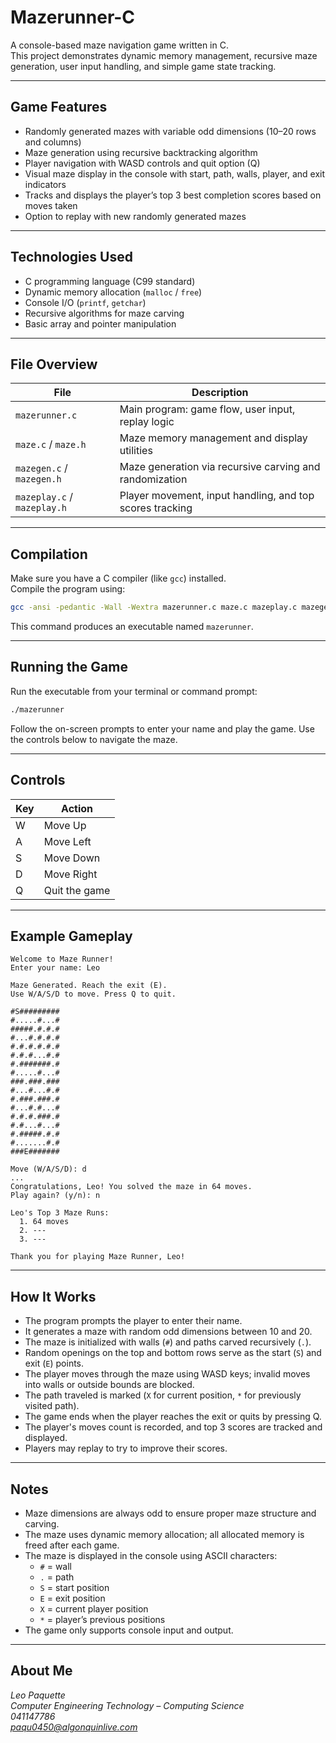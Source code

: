 # Mazerunner-C

A console-based maze navigation game written in C.  
This project demonstrates dynamic memory management, recursive maze generation, user input handling, and simple game state tracking.

---

## Game Features

- Randomly generated mazes with variable odd dimensions (10–20 rows and columns)  
- Maze generation using recursive backtracking algorithm  
- Player navigation with WASD controls and quit option (Q)  
- Visual maze display in the console with start, path, walls, player, and exit indicators  
- Tracks and displays the player’s top 3 best completion scores based on moves taken  
- Option to replay with new randomly generated mazes  

---

## Technologies Used

- C programming language (C99 standard)  
- Dynamic memory allocation (`malloc` / `free`)  
- Console I/O (`printf`, `getchar`)  
- Recursive algorithms for maze carving  
- Basic array and pointer manipulation  

---

## File Overview

| File                        | Description                                                   |
|-----------------------------|---------------------------------------------------------------|   
| `mazerunner.c`              | Main program: game flow, user input, replay logic             |
| `maze.c` / `maze.h`         | Maze memory management and display utilities                  |
| `mazegen.c` / `mazegen.h`   | Maze generation via recursive carving and randomization       |
| `mazeplay.c` / `mazeplay.h` | Player movement, input handling, and top scores tracking      |

---

## Compilation

Make sure you have a C compiler (like `gcc`) installed.  
Compile the program using:

```bash
gcc -ansi -pedantic -Wall -Wextra mazerunner.c maze.c mazeplay.c mazegen.c -o mazerunner
```

This command produces an executable named `mazerunner`.

---

## Running the Game

Run the executable from your terminal or command prompt:

```bash
./mazerunner
```

Follow the on-screen prompts to enter your name and play the game. Use the controls below to navigate the maze.

---

## Controls

| Key | Action          |
|------|-----------------|
| W    | Move Up         |
| A    | Move Left       |
| S    | Move Down       |
| D    | Move Right      |
| Q    | Quit the game   |

---

## Example Gameplay

```
Welcome to Maze Runner!
Enter your name: Leo

Maze Generated. Reach the exit (E).
Use W/A/S/D to move. Press Q to quit.

#S#########
#.....#...#
#####.#.#.#
#...#.#.#.#
#.#.#.#.#.#
#.#.#...#.#
#.#######.#
#.....#...#
###.###.###
#...#...#.#
#.###.###.#
#...#.#...#
#.#.#.###.#
#.#...#...#
#.#####.#.#
#.......#.#
###E#######

Move (W/A/S/D): d
...
Congratulations, Leo! You solved the maze in 64 moves.
Play again? (y/n): n

Leo's Top 3 Maze Runs:
  1. 64 moves
  2. ---
  3. ---

Thank you for playing Maze Runner, Leo!
```

---

## How It Works

- The program prompts the player to enter their name.  
- It generates a maze with random odd dimensions between 10 and 20.  
- The maze is initialized with walls (`#`) and paths carved recursively (`.`).  
- Random openings on the top and bottom rows serve as the start (`S`) and exit (`E`) points.  
- The player moves through the maze using WASD keys; invalid moves into walls or outside bounds are blocked.  
- The path traveled is marked (`X` for current position, `*` for previously visited path).  
- The game ends when the player reaches the exit or quits by pressing Q.  
- The player's moves count is recorded, and top 3 scores are tracked and displayed.  
- Players may replay to try to improve their scores.  

---

## Notes

- Maze dimensions are always odd to ensure proper maze structure and carving.  
- The maze uses dynamic memory allocation; all allocated memory is freed after each game.  
- The maze is displayed in the console using ASCII characters:  
  - `#` = wall  
  - `.` = path  
  - `S` = start position  
  - `E` = exit position  
  - `X` = current player position  
  - `*` = player’s previous positions  
- The game only supports console input and output.  

---

## About Me

*Leo Paquette*  
*Computer Engineering Technology – Computing Science*  
*041147786*  
*paqu0450@algonquinlive.com*
